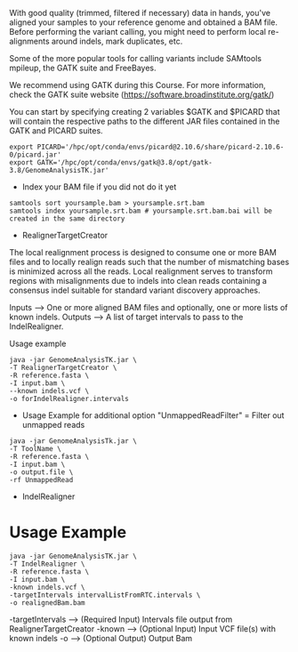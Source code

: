 With good quality (trimmed, filtered if necessary) data in hands, you've aligned your samples to your reference genome and obtained a BAM file. 
Before performing the variant calling, you might need to perform local re-alignments around indels, mark duplicates, etc.  

Some of the more popular tools for calling variants include SAMtools mpileup, the GATK suite and FreeBayes.

We recommend using GATK during this Course. For more information, check the GATK suite website (https://software.broadinstitute.org/gatk/)

You can start by specifying creating 2 variables $GATK and $PICARD that will contain the respective paths to the different JAR files contained in the GATK and PICARD suites.

```
export PICARD='/hpc/opt/conda/envs/picard@2.10.6/share/picard-2.10.6-0/picard.jar'
export GATK='/hpc/opt/conda/envs/gatk@3.8/opt/gatk-3.8/GenomeAnalysisTK.jar'
```


* Index your BAM file if you did not do it yet

```
samtools sort yoursample.bam > yoursample.srt.bam
samtools index yoursample.srt.bam # yoursample.srt.bam.bai will be created in the same directory 
```


* RealignerTargetCreator

The local realignment process is designed to consume one or more BAM files and to locally realign reads such that the number of mismatching bases is minimized across all the reads. Local realignment serves to transform regions with misalignments due to indels into clean reads containing a consensus indel suitable for standard variant discovery approaches. 

Inputs --> One or more aligned BAM files and optionally, one or more lists of known indels.
Outputs  --> A list of target intervals to pass to the IndelRealigner.

Usage example

```
java -jar GenomeAnalysisTK.jar \
-T RealignerTargetCreator \
-R reference.fasta \
-I input.bam \
--known indels.vcf \
-o forIndelRealigner.intervals
```

* Usage Example for additional option "UnmappedReadFilter" = Filter out unmapped reads
```
java -jar GenomeAnalysisTk.jar \
-T ToolName \
-R reference.fasta \
-I input.bam \
-o output.file \
-rf UnmappedRead
```



* IndelRealigner

# Usage Example
```
java -jar GenomeAnalysisTK.jar \
-T IndelRealigner \
-R reference.fasta \
-I input.bam \
-known indels.vcf \
-targetIntervals intervalListFromRTC.intervals \
-o realignedBam.bam
```


-targetIntervals --> (Required Input) Intervals file output from RealignerTargetCreator
-known --> (Optional Input) Input VCF file(s) with known indels
-o --> (Optional Output) Output Bam
